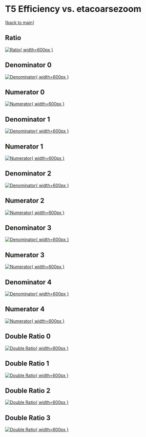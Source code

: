 # T5 Efficiency vs. etacoarsezoom

[[back to main](./)]



## Ratio

[![Ratio](../mtv/var/T5_base_11_1_eff_etacoarsezoom.png){ width=600px }](../mtv/var/T5_base_11_1_eff_etacoarsezoom.pdf)

## Denominator 0

[![Denominator](../mtv/den/T5_base_11_1_eff_etacoarsezoom_den0.png){ width=600px }](../mtv/den/T5_base_11_1_eff_etacoarsezoom_den0.pdf)

## Numerator 0

[![Numerator](../mtv/num/T5_base_11_1_eff_etacoarsezoom_num0.png){ width=600px }](../mtv/num/T5_base_11_1_eff_etacoarsezoom_num0.pdf)

## Denominator 1

[![Denominator](../mtv/den/T5_base_11_1_eff_etacoarsezoom_den1.png){ width=600px }](../mtv/den/T5_base_11_1_eff_etacoarsezoom_den1.pdf)

## Numerator 1

[![Numerator](../mtv/num/T5_base_11_1_eff_etacoarsezoom_num1.png){ width=600px }](../mtv/num/T5_base_11_1_eff_etacoarsezoom_num1.pdf)

## Denominator 2

[![Denominator](../mtv/den/T5_base_11_1_eff_etacoarsezoom_den2.png){ width=600px }](../mtv/den/T5_base_11_1_eff_etacoarsezoom_den2.pdf)

## Numerator 2

[![Numerator](../mtv/num/T5_base_11_1_eff_etacoarsezoom_num2.png){ width=600px }](../mtv/num/T5_base_11_1_eff_etacoarsezoom_num2.pdf)

## Denominator 3

[![Denominator](../mtv/den/T5_base_11_1_eff_etacoarsezoom_den3.png){ width=600px }](../mtv/den/T5_base_11_1_eff_etacoarsezoom_den3.pdf)

## Numerator 3

[![Numerator](../mtv/num/T5_base_11_1_eff_etacoarsezoom_num3.png){ width=600px }](../mtv/num/T5_base_11_1_eff_etacoarsezoom_num3.pdf)

## Denominator 4

[![Denominator](../mtv/den/T5_base_11_1_eff_etacoarsezoom_den4.png){ width=600px }](../mtv/den/T5_base_11_1_eff_etacoarsezoom_den4.pdf)

## Numerator 4

[![Numerator](../mtv/num/T5_base_11_1_eff_etacoarsezoom_num4.png){ width=600px }](../mtv/num/T5_base_11_1_eff_etacoarsezoom_num4.pdf)

## Double Ratio 0

[![Double Ratio](../mtv/ratio/T5_base_11_1_eff_etacoarsezoom_ratio0.png){ width=600px }](../mtv/ratio/T5_base_11_1_eff_etacoarsezoom_ratio0.pdf)

## Double Ratio 1

[![Double Ratio](../mtv/ratio/T5_base_11_1_eff_etacoarsezoom_ratio1.png){ width=600px }](../mtv/ratio/T5_base_11_1_eff_etacoarsezoom_ratio1.pdf)

## Double Ratio 2

[![Double Ratio](../mtv/ratio/T5_base_11_1_eff_etacoarsezoom_ratio2.png){ width=600px }](../mtv/ratio/T5_base_11_1_eff_etacoarsezoom_ratio2.pdf)

## Double Ratio 3

[![Double Ratio](../mtv/ratio/T5_base_11_1_eff_etacoarsezoom_ratio3.png){ width=600px }](../mtv/ratio/T5_base_11_1_eff_etacoarsezoom_ratio3.pdf)

